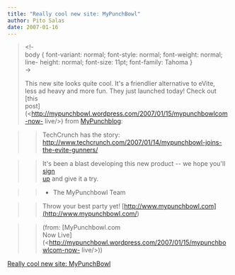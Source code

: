 ```yaml
---
title: "Really cool new site: MyPunchBowl"
author: Pito Salas
date: 2007-01-16
---
```



>
> <!-  
>  body { font-variant: normal; font-style: normal; font-weight: normal; line-
> height: normal; font-size: 11pt; font-family: Tahoma }  
>  ->
>
> This new site looks quite cool. It's a friendlier alternative to eVite,  
>  less ad heavy and more fun. They just launched today! Check out [this  
>  post](<http://mypunchbowl.wordpress.com/2007/01/15/mypunchbowlcom-now-
> live/>) from [MyPunchblog](<http://mypunchbowl.wordpress.com>):
>

>> TechCrunch has the story:
<http://www.techcrunch.com/2007/01/14/mypunchbowl-joins-the-evite-gunners/>

>>

>> It's been a blast developing this new product -- we hope you'll [sign  
>  up](<http://www.mypunchbowl.com>) and give it a try.
>>

>> - The MyPunchbowl Team

>>

>> Throw your best party yet!
[http://www.mypunchbowl.com](<http://www.mypunchbowl.com/>)

>>

>> (from: [MyPunchbowl.com  
>  Now Live](<http://mypunchbowl.wordpress.com/2007/01/15/mypunchbowlcom-now-
> live/>))


[Really cool new site: MyPunchBowl](None)
